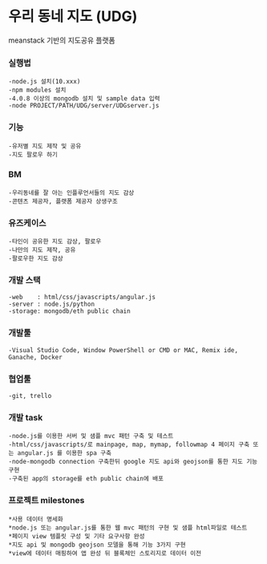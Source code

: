 # 우리 동네 지도 (UDG)
meanstack 기반의 지도공유 플랫폼
<br>
 
### 실행법
    
    -node.js 설치(10.xxx)
    -npm modules 설치
    -4.0.8 이상의 mongodb 설치 및 sample data 입력
    -node PROJECT/PATH/UDG/server/UDGserver.js
    
    
### 기능

    -유저별 지도 제작 및 공유
    -지도 팔로우 하기

### BM

    -우리동네를 잘 아는 인플루언서들의 지도 감상
    -콘텐츠 제공자, 플랫폼 제공자 상생구조

### 유즈케이스

    -타인이 공유한 지도 감상, 팔로우
    -나만의 지도 제작, 공유
    -팔로우한 지도 감상

### 개발 스택

    -web	: html/css/javascripts/angular.js
    -server : node.js/python
    -storage: mongodb/eth public chain

### 개발툴

    -Visual Studio Code, Window PowerShell or CMD or MAC, Remix ide, Ganache, Docker

### 협업툴

    -git, trello


### 개발 task

    -node.js를 이용한 서버 및 샘플 mvc 패턴 구축 및 테스트
    -html/css/javascripts/로 mainpage, map, mymap, followmap 4 페이지 구축 또는 angular.js 를 이용한 spa 구축
    -node-mongodb connection 구축한뒤 google 지도 api와 geojson를 통한 지도 기능 구현
    -구축된 app의 storage를 eth public chain에 배포

### 프로젝트 milestones

    *사용 데이터 명세화
    *node.js 또는 angular.js를 통한 웹 mvc 패턴의 구현 및 샘플 html파일로 테스트
    *페이지 view 템플릿 구성 및 기타 요구사항 완성
    *지도 api 및 mongodb geojson 모델을 통해 기능 3가지 구현
    *view에 데이터 매핑하여 앱 완성 뒤 블록체인 스토리지로 데이터 이전














